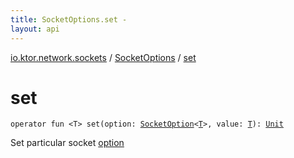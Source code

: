 ```yaml
---
title: SocketOptions.set - 
layout: api
---
```


<div class='api-docs-breadcrumbs'><a href="../index.html">io.ktor.network.sockets</a> / <a href="index.html">SocketOptions</a> / <a href="./set.html">set</a></div>

# set

<div class="signature"><code><span class="keyword">operator</span> <span class="keyword">fun </span><span class="symbol">&lt;</span><span class="identifier">T</span><span class="symbol">&gt;</span> <span class="identifier">set</span><span class="symbol">(</span><span class="parameterName" id="io.ktor.network.sockets.SocketOptions$set(java.net.SocketOption((io.ktor.network.sockets.SocketOptions.set.T)), io.ktor.network.sockets.SocketOptions.set.T)/option">option</span><span class="symbol">:</span>&nbsp;<a href="http://docs.oracle.com/javase/6/docs/api/java/net/SocketOption.html"><span class="identifier">SocketOption</span></a><span class="symbol">&lt;</span><a href="set.html#T"><span class="identifier">T</span></a><span class="symbol">&gt;</span><span class="symbol">, </span><span class="parameterName" id="io.ktor.network.sockets.SocketOptions$set(java.net.SocketOption((io.ktor.network.sockets.SocketOptions.set.T)), io.ktor.network.sockets.SocketOptions.set.T)/value">value</span><span class="symbol">:</span>&nbsp;<a href="set.html#T"><span class="identifier">T</span></a><span class="symbol">)</span><span class="symbol">: </span><a href="https://kotlinlang.org/api/latest/jvm/stdlib/kotlin/-unit/index.html"><span class="identifier">Unit</span></a></code></div>

Set particular socket <a href="set.html#io.ktor.network.sockets.SocketOptions$set(java.net.SocketOption((io.ktor.network.sockets.SocketOptions.set.T)), io.ktor.network.sockets.SocketOptions.set.T)/value">option</a>

